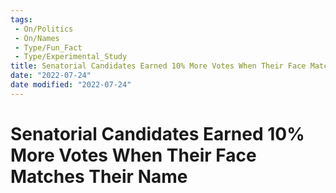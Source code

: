 ```yaml
---
tags:
 - On/Politics
 - On/Names
 - Type/Fun_Fact
 - Type/Experimental_Study 
title: Senatorial Candidates Earned 10% More Votes When Their Face Matches Their Name
date: "2022-07-24"
date modified: "2022-07-24"
---
```


# Senatorial Candidates Earned 10% More Votes When Their Face Matches Their Name

